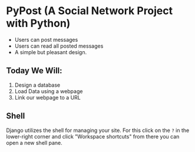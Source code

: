 # PyPost (A Social Network Project with Python)

- Users can post messages
- Users can read all posted messages
- A simple but pleasant design.

## Today We Will:

1. Design a database
2. Load Data using a webpage
3. Link our webpage to a URL

## Shell

Django utilizes the shell for managing your site. For this click on the `?` in the lower-right corner and click "Workspace shortcuts" from there you can open a new shell pane.
